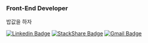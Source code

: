 ### Front-End Developer

밥값을 하자 


  [![Linkedin Badge](https://img.shields.io/badge/-LinkedIn-blue?style=flat-square&logo=Linkedin&logoColor=white&link=https://www.linkedin.com/in/59inu/)](https://www.linkedin.com/in/59inu/)
  [![StackShare Badge](https://img.shields.io/badge/StackShare-0690FA?style=flat-square&logo=StackShare&logoColor=white&link=https://stackshare.io/59inu)](https://stackshare.io/59inu)
  [![Gmail Badge](https://img.shields.io/badge/Gmail-d14836?style=flat-square&logo=Gmail&logoColor=white&link=mailto:59inu.dev@gmail.com)](mailto:59inu.dev@gmail.com)


<!--
**59inu/59inu** is a ✨ _special_ ✨ repository because its `README.md` (this file) appears on your GitHub profile.

Here are some ideas to get you started:


-->
